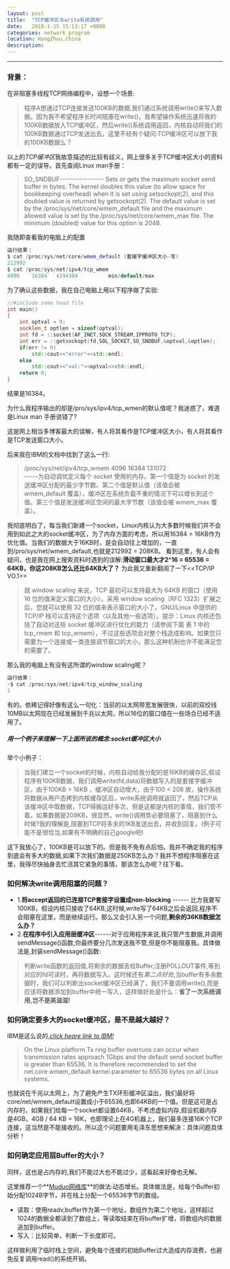 ```yaml
---
layout: post
title:  "TCP缓冲区与write系统调用"
date:   2018-1-15 15:13:17 +0800
categories: network program 
location: HangZhou,China 
description:  
---
```

---

### 背景：
在非阻塞多线程TCP网络编程中，设想一个场景:

> 程序A想通过TCP连接发送100KB的数据,我们通过系统调用write()来写入数据。因为我不希望程序长时间阻塞在write()，我希望操作系统迅速将我的100KB数据放入TCP缓冲区，然后write()系统调用返回，内核自动将我们的100KB数据通过TCP发送出去。这里不经有个疑问:TCP缓冲区可以放下我的100KB数据么？

以上的*TCP缓冲区*我故意描述的比较有歧义，网上很多关于TCP缓冲区大小的资料都有一定的误导。首先查阅Linux man手册：
>   SO_SNDBUF----------------
          Sets or gets the maximum socket send buffer in bytes.  The
          kernel doubles this value (to allow space for bookkeeping
          overhead) when it is set using setsockopt(2), and this doubled
          value is returned by getsockopt(2).  The default value is set
          by the /proc/sys/net/core/wmem_default file and the maximum
          allowed value is set by the /proc/sys/net/core/wmem_max file.
          The minimum (doubled) value for this option is 2048.

我随即查看我的电脑上的配置
```java 
运行结果：
$ cat /proc/sys/net/core/wmem_default (套接字缓冲区大小-写)
212992 
$ cat /proc/sys/net/ipv4/tcp_wmem   
4096	16384	4194304          min/default/max 

```
为了确认这些数据，我在自己电脑上用以下程序做了实验:
```c++ 
//#include some head file
int main()
{
    int optval = 0;
    socklen_t optlen = sizeof(optval);
    int fd = ::socket(AF_INET,SOCK_STREAM,IPPROTO_TCP);
    int err = ::getsockopt(fd,SOL_SOCKET,SO_SNDBUF,&optval,&optlen);
    if(err != 0)
        std::cout<<"error"<<std::endl;
    else
        std::cout<<"val:"<<optval<<std::endl;
    return 0;
}
```
结果是16384。

为什么我程序输出的却是/pro/sys/ipv4/tcp_wmen的默认值呢？我迷惑了，难道是Linux man 手册说错了?

这是网上相当多博客最大的误解，有人将其看作是TCP缓冲区大小，有人将其看作是TCP发送窗口大小。

后来我在IBM的文档中找到了这么一行:
>   /proc/sys/net/ipv4/tcp_wmem	 4096 16384 131072	
-----为自动调优定义每个 socket 使用的内存。第一个值是为 socket 的发送缓冲区分配的最少字节数。第二个值是默认值（该值会被 wmem_default 覆盖），缓冲区在系统负载不重的情况下可以增长到这个值。第三个值是发送缓冲区空间的最大字节数（该值会被 wmem_max 覆盖）。

我彻底明白了，每当我们新建一个socket，Linux内核认为大多数时候我们并不会用到如此之大的socket缓冲区，为了内存方面的考虑，所以用16384 = 16KB作为优化值。当我们的数据大于16KB时，是会自动往上增加的，一直到/pro/sys/net/wmem_default,也就是212992 = 208KB。
看到这里，有人会有疑问，也是我在网上搜索资料时遇到的误解:**滑动窗口最大才2^16 = 65536 = 64KB，你这208KB怎么还比64KB大了？**
为此我又重新翻阅了一下<<TCP/IP VO.1>>
> 就 window scaling 来说，TCP 最初可以支持最大为 64KB 的窗口（使用 16 位的值来定义窗口的大小）。采用 window scaling（RFC 1323）扩展之后，您就可以使用 32 位的值来表示窗口的大小了。GNU/Linux 中提供的 TCP/IP 栈可以支持这个选项（以及其他一些选项）。提示：Linux 内核还包括了自动对这些 socket 缓冲区进行优化的能力（请参阅下面 表 1 中的 tcp_rmem 和 tcp_wmem），不过这些选项会对整个栈造成影响。如果您只需要为一个连接或一类连接调节窗口的大小，那么这种机制也许不能满足您的需要了。

那么我的电脑上有没有这所谓的window scaling呢？
```java 
运行结果：
~$ cat /proc/sys/net/ipv4/tcp_window_scaling
1   
```
有的。依稀记得好像有这么一句化：当前的以太网带宽发展很快，以前的双绞线10MB以太网现在已经发展到千兆以太网，所以16位的窗口值在一些场合已经不适用了。

##### 用一个例子来理解一下上面所说的概念:socket缓冲区大小
举个小例子：
> 当我们建立一个socket的时候，内核自动给我分配的是16KB的缓存区,假设程序有100KB数据，我们调用write(fd,data)将数据写入的是套接字缓冲区，由于100KB > 16KB ，缓冲区自动增大，由于100 < 208 故，操作系统将数据从用户态拷到内核缓存区后，write系统调用就返回了，然后TCP从该缓冲区中取数据，TCP得搬运好多次，但是这都是内核的事情，我们管不着。如果数据是209KB，很显然，write()调用势必要阻塞了，阻塞到什么时候?我的理解是,阻塞到TCP将多余的1KB发送出去，并收到回复。(例子可能不是很恰当,如果有不明确的自己google吧)

这下我放心了，100KB是可以放下的。但是我不免有点后怕，我并不确定我的程序到底会有多大的数据,如果下次我们数据是250KB怎么办？我并不想程序阻塞在这里，我得尽快抽身去忙活其它紧急的事情，那该怎么办呢？往下看。

### 如何解决write调用阻塞的问题？

* 1.**将accept返回的已连接TCP套接字设置成non-blocking** ------ 比方我要写100KB，假设内核只接收了64KB,这时候,write写了64KB之后会返回,程序不会阻塞在这里，而是继续运行。那么又会引入另一个问题,**剩余的36KB数据怎么办？**
* 2.**在程序中引入应用层缓冲区**------对于应用程序来说,我只管产生数据,并调用sendMessage()函数,你最终要分几次发送我不管,但是你不能阻塞我。具体做法是,封装sendMessage()函数:
> 判断write函数的返回值,将剩余的数据丢给Buffer,注册POLLOUT事件,等到对应的fd可读时，再将数据写入。这时候还有*第二点好处*,当buffer有多余数据时，我们可以判断出socket缓冲区已经满了，我们不要调用write(),而是应该将数据添加到buffer中统一写入，这样做好处是什么：**省了一次系统调用,岂不是美滋滋!**  

### 如何确定要多大的socket缓冲区，是不是越大越好？

IBM是这么说的,*[click heare link to IBM!](https://www.ibm.com/support/knowledgecenter/en/SSQPD3_2.6.0/com.ibm.wllm.doc/UDPSocketBuffers.html)*

> On the Linux platform Tx ring buffer overruns can occur when transmission rates approach 1Gbps and the default send socket buffer is greater than 65536. It is therefore recommended to set the net.core.wmem_default kernel parameter to 65536 bytes on all Linux systems.

也就说在千兆以太网上，为了避免产生TX环形缓冲区溢出，我们最好将core/net/wmem_default设置成小于65536,也即64KB的一个值。但是这可是占内存的，如果我们给每一个socket都设置64KB，不考虑虚拟内存,假设机器内存是4GB，4GB / 64 KB = 16K，也即理论上在4G机器上，我们最多连接16K个TCP连接，这当然是不能接收的。所以这个问题要用毛泽东思想来解决：具体问题具体分析！

### 如何确定应用层Buffer的大小？

同样，这也是占内存的,我们不能过大也不能过少，这看起来好像也无解。

这里推荐一个**[Muduo网络库](https://github.com/chenshuo/muduo)**的做法:动态增长。具体做法是，给每个Buffer初始分配1024B字节，并在栈上分配一个65536字节的数组。
* 读取：使用readv,buffer作为第一个地址，数组作为第二个地址，这样超过1024的数据全都读到了数组上，等读取结束在将buffer扩增，将数组内的数据追加到buffer。
* 写入：比较简单，判断一下长度即可。

这样做利用了临时栈上空间，避免每个连接的初始Buffer过大造成内存浪费，也避免反复调用read()的系统开销。
